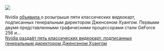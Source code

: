 <!--2025-01-06 08:47:58-->
<div class="yb">
  <div class="rss smaller1 habr"><img src="https://habrastorage.org/webt/gg/sb/sl/ggsbslileidr7qwhbhz6gtrxbbm.jpeg" /><p>Nvidia <a href="https://x.com/NVIDIAGeForce/status/1874485747605999805" rel="noopener noreferrer nofollow">объявила </a>о розыгрыше пяти классических видеокарт, подписанных генеральным директором Дженсеном Хуангом. Первыми двумя представленными графическими процессорами стали GeForce 256 и... <br><a class="light" href="https://habr.com/ru/news/871854/?utm_source=habrahabr&utm_medium=rss&utm_campaign=871854">Nvidia раздаёт пять классических видеокарт, подписанных генеральным директором Дженсеном Хуангом</a></div>
</div>
